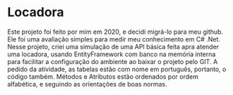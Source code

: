 # Locadora
Este projeto foi feito por mim em 2020, e decidi migrá-lo para meu github. Ele foi uma avaliação simples para medir meu conhecimento em C# .Net. 
Nesse projeto, criei uma simulação de uma API básica feita apra atender uma locadora, usando EntityFramework com banco na memória interna para facilitar a configuração do ambiente ao baixar o projeto pelo GIT. A pedido da atividade, as tabelas estão com nome em português, portanto, o código também. Métodos e Atributos estão ordenados por ordem alfabética, e seguindo as orientações de boas normas.
